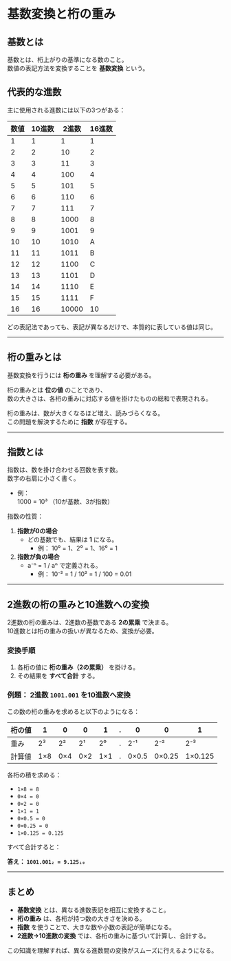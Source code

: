 # 基数変換と桁の重み

## 基数とは
基数とは、桁上がりの基準になる数のこと。  
数値の表記方法を変換することを **基数変換** という。

## 代表的な進数
主に使用される進数には以下の3つがある：

| 数値 | 10進数 | 2進数 | 16進数 |
|------|--------|--------|--------|
| 1    | 1      | 1      | 1      |
| 2    | 2      | 10     | 2      |
| 3    | 3      | 11     | 3      |
| 4    | 4      | 100    | 4      |
| 5    | 5      | 101    | 5      |
| 6    | 6      | 110    | 6      |
| 7    | 7      | 111    | 7      |
| 8    | 8      | 1000   | 8      |
| 9    | 9      | 1001   | 9      |
| 10   | 10     | 1010   | A      |
| 11   | 11     | 1011   | B      |
| 12   | 12     | 1100   | C      |
| 13   | 13     | 1101   | D      |
| 14   | 14     | 1110   | E      |
| 15   | 15     | 1111   | F      |
| 16   | 16     | 10000  | 10     |

どの表記法であっても、表記が異なるだけで、本質的に表している値は同じ。

---

## 桁の重みとは
基数変換を行うには **桁の重み** を理解する必要がある。

桁の重みとは **位の値** のことであり、  
数の大きさは、各桁の重みに対応する値を掛けたものの総和で表現される。

桁の重みは、数が大きくなるほど増え、読みづらくなる。  
この問題を解決するために **指数** が存在する。

---

## 指数とは
指数は、数を掛け合わせる回数を表す数。  
数字の右肩に小さく書く。

- 例：  
  1000 = 10³ （10が基数、3が指数）

指数の性質：
1. **指数が0の場合**  
   - どの基数でも、結果は **1** になる。  
     - 例： 10⁰ = 1、2⁰ = 1、16⁰ = 1
2. **指数が負の場合**  
   - a⁻ⁿ = 1 / aⁿ で定義される。  
     - 例： 10⁻² = 1 / 10² = 1 / 100 = 0.01

---

## 2進数の桁の重みと10進数への変換
2進数の桁の重みは、2進数の基数である **2の累乗** で決まる。  
10進数とは桁の重みの扱いが異なるため、変換が必要。

### 変換手順
1. 各桁の値に **桁の重み（2の累乗）** を掛ける。
2. その結果を **すべて合計** する。

### 例題： 2進数 `1001.001` を10進数へ変換
この数の桁の重みを求めると以下のようになる：

| 桁の値 | 1 | 0 | 0 | 1 | . | 0 | 0 | 1 |
|--------|---|---|---|---|---|---|---|---|
| 重み   | 2³ | 2² | 2¹ | 2⁰ | . | 2⁻¹ | 2⁻² | 2⁻³ |
| 計算値 | 1×8 | 0×4 | 0×2 | 1×1 | . | 0×0.5 | 0×0.25 | 1×0.125 |

各桁の積を求める：
- `1×8 = 8`
- `0×4 = 0`
- `0×2 = 0`
- `1×1 = 1`
- `0×0.5 = 0`
- `0×0.25 = 0`
- `1×0.125 = 0.125`

すべて合計すると：

**答え： `1001.001₂ = 9.125₁₀`**

---

## まとめ
- **基数変換** とは、異なる進数表記を相互に変換すること。
- **桁の重み** は、各桁が持つ数の大きさを決める。
- **指数** を使うことで、大きな数や小数の表記が簡単になる。
- **2進数→10進数の変換** では、各桁の重みに基づいて計算し、合計する。

この知識を理解すれば、異なる進数間の変換がスムーズに行えるようになる。
